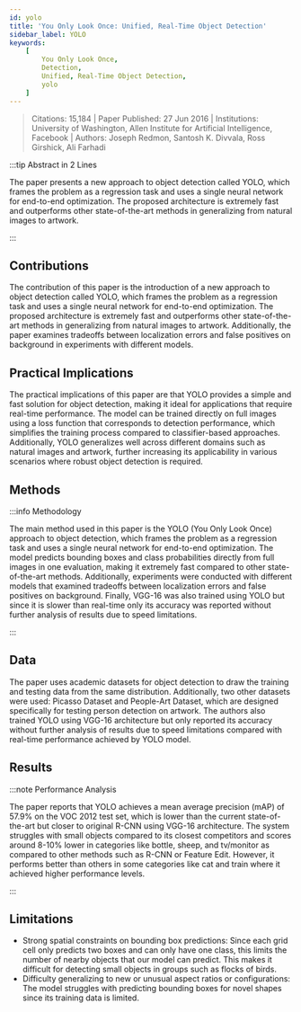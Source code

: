 ```yaml
---
id: yolo
title: 'You Only Look Once: Unified, Real-Time Object Detection'
sidebar_label: YOLO
keywords:
    [
        You Only Look Once,
        Detection,
        Unified, Real-Time Object Detection,
        yolo
    ]
---
```


> Citations: 15,184 | Paper Published: 27 Jun 2016 | Institutions: University of Washington, Allen Institute for Artificial Intelligence, Facebook | Authors: Joseph Redmon, Santosh K. Divvala, Ross Girshick, Ali Farhadi

<!-- Prettier doesn't change this -->
:::tip Abstract in 2 Lines

The paper presents a new approach to object detection called YOLO, which frames the problem as a regression task and uses a single neural network for end-to-end optimization. The proposed architecture is extremely fast and outperforms other state-of-the-art methods in generalizing from natural images to artwork.

:::


## Contributions 

The contribution of this paper is the introduction of a new approach to object detection called YOLO, which frames the problem as a regression task and uses a single neural network for end-to-end optimization. The proposed architecture is extremely fast and outperforms other state-of-the-art methods in generalizing from natural images to artwork. Additionally, the paper examines tradeoffs between localization errors and false positives on background in experiments with different models.

## Practical Implications

The practical implications of this paper are that YOLO provides a simple and fast solution for object detection, making it ideal for applications that require real-time performance. The model can be trained directly on full images using a loss function that corresponds to detection performance, which simplifies the training process compared to classifier-based approaches. Additionally, YOLO generalizes well across different domains such as natural images and artwork, further increasing its applicability in various scenarios where robust object detection is required.




## Methods
<!-- Prettier doesn't change this -->
:::info Methodology

The main method used in this paper is the YOLO (You Only Look Once) approach to object detection, which frames the problem as a regression task and uses a single neural network for end-to-end optimization. The model predicts bounding boxes and class probabilities directly from full images in one evaluation, making it extremely fast compared to other state-of-the-art methods. Additionally, experiments were conducted with different models that examined tradeoffs between localization errors and false positives on background. Finally, VGG-16 was also trained using YOLO but since it is slower than real-time only its accuracy was reported without further analysis of results due to speed limitations.

:::

## Data
The paper uses academic datasets for object detection to draw the training and testing data from the same distribution. Additionally, two other datasets were used: Picasso Dataset and People-Art Dataset, which are designed specifically for testing person detection on artwork. The authors also trained YOLO using VGG-16 architecture but only reported its accuracy without further analysis of results due to speed limitations compared with real-time performance achieved by YOLO model.

## Results
<!-- Prettier doesn't change this -->
:::note Performance Analysis

The paper reports that YOLO achieves a mean average precision (mAP) of 57.9% on the VOC 2012 test set, which is lower than the current state-of-the-art but closer to original R-CNN using VGG-16 architecture. The system struggles with small objects compared to its closest competitors and scores around 8-10% lower in categories like bottle, sheep, and tv/monitor as compared to other methods such as R-CNN or Feature Edit. However, it performs better than others in some categories like cat and train where it achieved higher performance levels.

:::


## Limitations

- Strong spatial constraints on bounding box predictions: Since each grid cell only predicts two boxes and can only have one class, this limits the number of nearby objects that our model can predict. This makes it difficult for detecting small objects in groups such as flocks of birds.
- Difficulty generalizing to new or unusual aspect ratios or configurations: The model struggles with predicting bounding boxes for novel shapes since its training data is limited.



